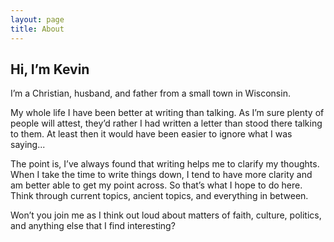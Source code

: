 ```yaml
---
layout: page
title: About
---
```


## Hi, I’m Kevin

I’m a Christian, husband, and father from a small town in Wisconsin.

My whole life I have been better at writing than talking. As I’m sure plenty of people will attest, they’d rather I had written a letter than stood there talking to them. At least then it would have been easier to ignore what I was saying...

The point is, I’ve always found that writing helps me to clarify my thoughts. When I take the time to write things down, I tend to have more clarity and am better able to get my point across. So that’s what I hope to do here. Think through current topics, ancient topics, and everything in between.

Won’t you join me as I think out loud about matters of faith, culture, politics, and anything else that I find interesting? 
